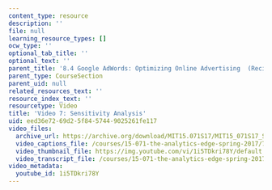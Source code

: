 ```yaml
---
content_type: resource
description: ''
file: null
learning_resource_types: []
ocw_type: ''
optional_tab_title: ''
optional_text: ''
parent_title: '8.4 Google AdWords: Optimizing Online Advertising  (Recitation)'
parent_type: CourseSection
parent_uid: null
related_resources_text: ''
resource_index_text: ''
resourcetype: Video
title: 'Video 7: Sensitivity Analysis'
uid: eed36e72-69d2-5f84-5744-9025261fe117
video_files:
  archive_url: https://archive.org/download/MIT15.071S17/MIT15_071S17_Session_8.4.08_300k.mp4
  video_captions_file: /courses/15-071-the-analytics-edge-spring-2017/799bf3cfc8be5f1191543e2705a79946_1i5TDkri78Y.vtt
  video_thumbnail_file: https://img.youtube.com/vi/1i5TDkri78Y/default.jpg
  video_transcript_file: /courses/15-071-the-analytics-edge-spring-2017/b605e25465ec42dff73c1c4138ea694a_1i5TDkri78Y.pdf
video_metadata:
  youtube_id: 1i5TDkri78Y
---
```

